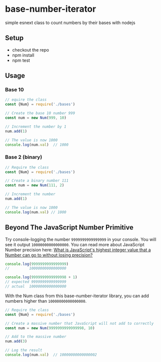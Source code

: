 # base-number-iterator

simple esnext class to count numbers by their bases with nodejs

## Setup

- checkout the repo
- npm install
- npm test

## Usage

### Base 10

```javascript
// equire the class
const {Num} = require('./bases')

// Create the base 10 number 999
const num = new Num(999, 10)

// Increment the number by 1
num.add(1)

// The value is now 1000
console.log(num.val)  // 1000
```

### Base 2 (binary)

```javascript
// Require the class
const {Num} = require('./bases')

// Create a binary number 111
const num = new Num(111, 2)

// Increment the number
num.add(1)

// The value is now 1000
console.log(num.val) // 1000
```

## Beyond The JavaScript Number Primitive

Try console-logging the number `9999999999999999` in your console. You will see it output `10000000000000000`. You can read more about JavaScript Number precision here: [What is JavaScript's highest integer value that a Number can go to without losing precision?](https://stackoverflow.com/questions/307179/what-is-javascripts-highest-integer-value-that-a-number-can-go-to-without-losin#307200)

```javascript
console.log(9999999999999999)
//         10000000000000000

console.log(9999999999999998 + 1)
// expected 9999999999999999
// actual  10000000000000000
```


With the Num class from this base-number-iterator library, you can add numbers higher than `10000000000000000`.

```javascript
// Require the class
const {Num} = require('./bases')

// Create a massive number that JavaScript will not add to correctly
const num = new Num(9999999999999998, 10)

// Add to the massive number
num.add(3)

// Log the result
console.log(num.val)  // 10000000000000002
```
